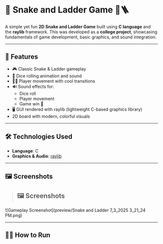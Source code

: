# 🎲 Snake and Ladder Game 🐍🪜

A simple yet fun **2D Snake and Ladder Game** built using **C language** and the **raylib** framework. This was developed as a **college project**, showcasing fundamentals of game development, basic graphics, and sound integration.

---

## 🚀 Features

- 🎮 Classic Snake & Ladder gameplay
- 🎲 Dice rolling animation and sound
- 🧍‍♂️ Player movement with cool transitions
- 🔊 Sound effects for:
  - Dice roll  
  - Player movement  
  - Game win 🎉
- 🖥️ GUI rendered with raylib (lightweight C-based graphics library)
- 2D board with modern, colorful visuals

---

## 🛠️ Technologies Used

- **Language**: C
- **Graphics & Audio**: [raylib](https://www.raylib.com/)

---

## 🖼️ Screenshots

> ## 🖼️ Screenshots

![Gameplay Screenshot](preview/Snake and Ladder 7_3_2025 3_21_24 PM.png)


---

## 🧑‍💻 How to Run

